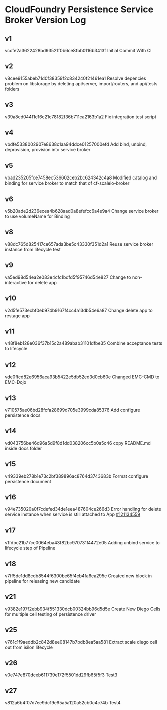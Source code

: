 # CloudFoundry Persistence Service Broker Version Log
## v1
vccfe2a3622428bd93521f0b6ce8fbb0116b3413f Initial Commit With CI
## v2
v8cee9155abeb71d0f38359f2c834240f21461ea1 Resolve depencies problem on libstorage by deleting api/server, import/routers, and api/tests folders
## v3
v39a8ed044f1e16e21c78182f36b711ca2163b1a2 Fix integration test script
## v4
vbdfe5338002907e8638c1aa94ddce01257000efd Add bind, unbind, deprovision, provision into service broker
## v5
vbad235205fce7458ec536602ceb2bc624342c4a8 Modified catalog and binding for service broker to match that of cf-scaleio-broker
## v6
v5b20ade2d236ecea4b628aad0a8efefcc6a4e9a4 Change service broker to use volumeName for Binding
## v8
v88dc765d825417ce657ada3be5c43330f351d2a1 Reuse service broker instance from lifecycle test
## v9
va5ed98d54ea2e083e4cfc1bdfd5f95746d54e827 Change to non-interactive for delete app
## v10
v2d5fe573ecbf0eb974b9167f4cc4a13db54e6a87 Change delete app to restage app
## v11
v48f8eb128e036f37b15c2a489abab31101dfbe35 Combine acceptance tests to lifecycle
## v12
vde0ffcd82e6956aca93b5422e5db52ed3d0cb60e Changed EMC-CMD to EMC-Dojo
## v13
v710575ae06bd28fcfa28699d705e3999cda85376 Add configure persistence docs
## v14
vd043756be46d96a5d9f8d1dd038206cc5b0a5c46 copy README.md inside docs folder
## v15
v49339eb278b1e73c2bf389896ac8764d3743683b Format configure persistence document
## v16
v94e735020a0f7cdefed34de1eea487604ce266d3 Error handling for delete service instance when service is still attached to App [#121134559](https://www.pivotaltracker.com/story/show/121134559)
## v17
v1fdbc21b77cc0064eba43f82bc970731f4472e05 Adding unbind service to lifecycle step of Pipeline
## v18
v7ff5dc1dd8cdb8544f6300be65f4cb4fa6ea295e Created new block in pipeline for releasing new candidate
## v21
v9382e197f2ebb934f551330dcb00324bb96d5d5e Create New Diego Cells for multiple cell testing of persistence driver
## v25
v761c1f9aeddb2c842d8ee08147b7bdb8ea5aa581 Extract scale diego cell out from isilon lifecycle
## v26
v0e747e870dceb611739e172f5501dd29fb65f5f3 Test3
## v27
v812a6b4f07d7ee9dc19e95a5a120a52cb0c4c74b Test4
